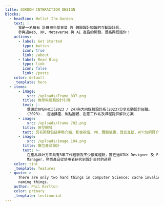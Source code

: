 ```yaml
---
title: GORDON INTERACTION DESIGN
blocks:
  - headline: Hello! I'm Gordon
    text: |
      我是一名擁有 計算機科學背景 與 體驗設計知識的互動設計師， 
      參與過Web, XR, Metaverse 與 AI 產品的開發，很高興認識你！
    actions:
      - label: Get Started
        type: button
        icon: true
        link: /about
      - label: Read Blog
        type: link
        icon: false
        link: /posts
    color: default
    _template: hero
  - items:
      - image:
          src: /uploads/Frame 837.png
        title: 教學與服務設計引導
        text: |-
          受邀於OPENHCI(2023 / 24)與大同媒體設計系(2023)分享互動設計經驗。
          (2023).  透過講座、焦點團體、創意工作坊及課程提供解決方案
      - image:
          src: /uploads/Frame 792.png
        title: 原型開發
        text: 具有開發包括手勢介面、影像辨識、VR、實體裝置、聲音互動、APP及網頁介面在內的多種設計形式的經驗
      - image:
          src: /uploads/image 194.png
        title: 數位產品設計
        text: >-
          在產品設計方面具有3年工作經驗及不少接案經驗，擔任過UIUX Designer 及 Project
          Manager，熟悉產品從使用者研究到設計交付的過程
    color: tint
    _template: features
  - quote: >-
      There are only two hard things in Computer Science: cache invalidation and
      naming things.
    author: Phil Karlton
    color: primary
    _template: testimonial
---
```


